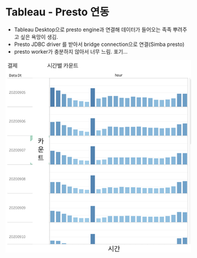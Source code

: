 # Tableau - Presto 연동

- Tableau Desktop으로 presto engine과 연결해 데이터가 들어오는 족족 뿌려주고 싶은 욕망이 생김.
- Presto JDBC driver 를 받아서 bridge connection으로 연결(Simba presto)
- presto worker가 충분하지 않아서 너무 느림. 포기...

![tableau_presto.png](/assets/img/cus/data/tableau_presto.png)